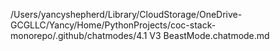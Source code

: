 /Users/yancyshepherd/Library/CloudStorage/OneDrive-GCGLLC/Yancy/Home/PythonProjects/coc-stack-monorepo/.github/chatmodes/4.1 V3 BeastMode.chatmode.md